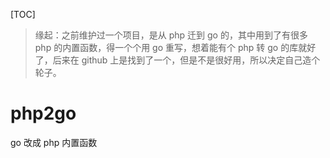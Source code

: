 [TOC]
> 缘起：之前维护过一个项目，是从 php 迁到 go 的，其中用到了有很多 php 的内置函数，得一个个用 go 重写，想着能有个 php 转 go 的库就好了，后来在 github
> 上是找到了一个，但是不是很好用，所以决定自己造个轮子。

# php2go

go 改成 php 内置函数


